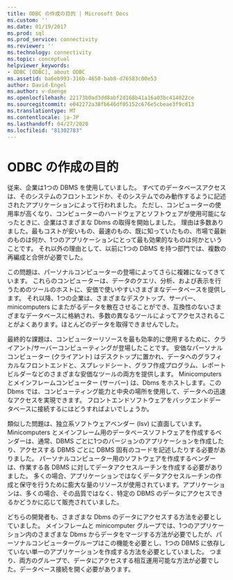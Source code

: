 ```yaml
---
title: ODBC の作成の目的 | Microsoft Docs
ms.custom: ''
ms.date: 01/19/2017
ms.prod: sql
ms.prod_service: connectivity
ms.reviewer: ''
ms.technology: connectivity
ms.topic: conceptual
helpviewer_keywords:
- ODBC [ODBC], about ODBC
ms.assetid: ba6eb993-316b-4650-bab8-d76583c00e53
author: David-Engel
ms.author: v-daenge
ms.openlocfilehash: 22173b0ad3dd8abf2d168b41a16a03bc414022ce
ms.sourcegitcommit: e042272a38fb646df05152c676e5cbeae3f9cd13
ms.translationtype: MT
ms.contentlocale: ja-JP
ms.lasthandoff: 04/27/2020
ms.locfileid: "81302783"
---
```

# <a name="why-was-odbc-created"></a>ODBC の作成の目的
従来、企業は1つの DBMS を使用していました。 すべてのデータベースアクセスは、そのシステムのフロントエンドか、そのシステムでのみ動作するように記述されたアプリケーションによって行われました。 ただし、コンピューターの使用率が高くなり、コンピューターのハードウェアとソフトウェアが使用可能になったときに、企業はさまざまな Dbms の取得を開始しました。 理由は多数ありました。最もコストが安いもの、最速のもの、既に知っていたもの、市場で最新のものは何か、1つのアプリケーションにとって最も効果的なものは何かということです。 それ以外の理由として、以前に1つの DBMS を持つ部門では、複数の再編成と合併が必要でした。  
  
 この問題は、パーソナルコンピューターの登場によってさらに複雑になってきています。 これらのコンピューターは、データのクエリ、分析、および表示を行うためのツールのホストに、安価で使いやすいさまざまなデータベースを提供します。 それ以降、1つの企業は、さまざまなデスクトップ、サーバー、minicomputers にまたがるデータを散在させることができ、互換性のないさまざまなデータベースに格納され、多数の異なるツールによってアクセスされることがよくあります。ほとんどのデータを取得できませんでした。  
  
 最終的な課題は、コンピューターリソースを最も効率的に使用するために、クライアント/サーバーコンピューティングが登場したことです。 安価なパーソナルコンピューター (クライアント) はデスクトップに置かれ、データへのグラフィカルなフロントエンドと、スプレッドシート、グラフ作成プログラム、レポートビルダーなどのさまざまな安価なツールの両方を提供します。 Minicomputers とメインフレームコンピューター (サーバー) は、Dbms をホストします。この Dbms では、コンピューティング能力と中央の場所を使用して、データへの迅速なアクセスを実現できます。 フロントエンドソフトウェアをバックエンドデータベースに接続するにはどうすればよいでしょうか。  
  
 類似した問題は、独立系ソフトウェアベンダー (Isv) に直面しています。 Minicomputers とメインフレーム用のデータベースソフトウェアを作成するベンダーは、通常、DBMS ごとに1つのバージョンのアプリケーションを作成したり、アクセスする DBMS ごとに DBMS 固有のコードを記述したりする必要がありました。 パーソナルコンピューター用のソフトウェアを作成するベンダーは、作業する各 DBMS に対してデータアクセスルーチンを作成する必要がありました。 多くの場合、アプリケーションではなくデータアクセスルーチンの作成と保守を行うために膨大な量のリソースが使用されています。アプリケーションは、多くの場合、その品質ではなく、特定の DBMS のデータにアクセスできるかどうかに応じて販売されていました。  
  
 どちらの開発者も、さまざまな Dbms のデータにアクセスする方法を必要としていました。 メインフレームと minicomputer グループでは、1つのアプリケーション内のさまざまな Dbms からデータをマージする方法が必要でしたが、パーソナルコンピューターグループはこの機能を必要とし、1つの DBMS に依存していない単一のアプリケーションを作成する方法を必要としていました。 つまり、両方のグループで、データにアクセスする相互運用可能な方法が必要でした。データベース接続を開く必要があります。
